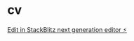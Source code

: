 # cv

[Edit in StackBlitz next generation editor ⚡️](https://stackblitz.com/~/github.com/alisaeed-githup/cv)